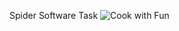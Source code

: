 Spider Software Task
![Cook with Fun](https://github.com/iamsanjaii/spidertask/assets/145492576/372cff7c-bf64-481e-9231-b56b51926dc1)
